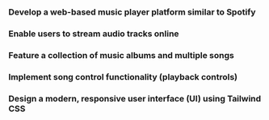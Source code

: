 
### Develop a web-based music player platform similar to Spotify
### Enable users to stream audio tracks online
### Feature a collection of music albums and multiple songs
### Implement song control functionality (playback controls)
### Design a modern, responsive user interface (UI) using Tailwind CSS